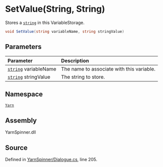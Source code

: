 # SetValue\(String, String\)

Stores a [`string`](https://docs.microsoft.com/dotnet/api/System.String) in this VariableStorage.

```csharp
void SetValue(string variableName, string stringValue)
```

## Parameters

| Parameter | Description |
| :--- | :--- |
| [`string`](https://docs.microsoft.com/dotnet/api/System.String) variableName | The name to associate with this variable. |
| [`string`](https://docs.microsoft.com/dotnet/api/System.String) stringValue | The string to store. |

## Namespace

[`Yarn`](../)

## Assembly

YarnSpinner.dll

## Source

Defined in [YarnSpinner/Dialogue.cs](https://github.com/YarnSpinnerTool/YarnSpinner//blob/develop/YarnSpinner/Dialogue.cs#L205), line 205.

